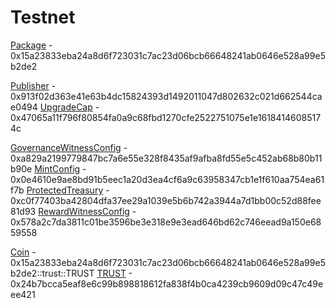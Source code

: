 # Testnet

[Package](https://testnet.suivision.xyz/package/0x15a23833eba24a8d6f723031c7ac23d06bcb66648241ab0646e528a99e5b2de2) - 0x15a23833eba24a8d6f723031c7ac23d06bcb66648241ab0646e528a99e5b2de2

[Publisher](https://testnet.suivision.xyz/object/0x913f02d363e41e63b4dc15824393d1492011047d802632c021d662544cae0494) - 0x913f02d363e41e63b4dc15824393d1492011047d802632c021d662544cae0494
[UpgradeCap](https://testnet.suivision.xyz/object/0x47065a11f796f80854fa0a9c68fbd1270cfe2522751075e1e16184146085174c) - 0x47065a11f796f80854fa0a9c68fbd1270cfe2522751075e1e16184146085174c

[GovernanceWitnessConfig](https://testnet.suivision.xyz/object/0xa829a2199779847bc7a6e55e328f8435af9afba8fd55e5c452ab68b80b11b90e) - 0xa829a2199779847bc7a6e55e328f8435af9afba8fd55e5c452ab68b80b11b90e
[MintConfig](https://testnet.suivision.xyz/object/0x0e4610e9ae8bd91b5eec1a20d3ea4cf6a9c63958347cb1e1f610aa754ea61f7b) - 0x0e4610e9ae8bd91b5eec1a20d3ea4cf6a9c63958347cb1e1f610aa754ea61f7b
[ProtectedTreasury](https://testnet.suivision.xyz/object/0xc0f77403ba42804dfa37ee29a1039e5b6b742a3944a7d1bb00c52d88fee81d93) - 0xc0f77403ba42804dfa37ee29a1039e5b6b742a3944a7d1bb00c52d88fee81d93
[RewardWitnessConfig](https://testnet.suivision.xyz/object/0x578a2c7da3811c01be3596be3e318e9e3ead646bd62c746eead9a150e6859558) - 0x578a2c7da3811c01be3596be3e318e9e3ead646bd62c746eead9a150e6859558

[Coin](https://testnet.suivision.xyz/coin/0x15a23833eba24a8d6f723031c7ac23d06bcb66648241ab0646e528a99e5b2de2::trust::TRUST) - 0x15a23833eba24a8d6f723031c7ac23d06bcb66648241ab0646e528a99e5b2de2::trust::TRUST
[TRUST](https://testnet.suivision.xyz/object/0x24b7bcca5eaf8e6c99b898818612fa838f4b0ca4239cb9609d09c47c49eee421) - 0x24b7bcca5eaf8e6c99b898818612fa838f4b0ca4239cb9609d09c47c49eee421
